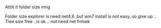 Atitit it folder size mng

Folder size explorer is need net4.6 ,but win7 install is not easy..so give up ..
Tree size free  ..is ok...  not need net frmwk



